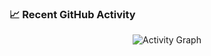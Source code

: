 ### 📈 Recent GitHub Activity

<!-- Replace with your actual stats image or keep this section blank until you add activity insights -->
<p align="center">
  <img src="https://github-readme-activity-graph.vercel.app/graph?username=ramordeeple&bg_color=0d1117&color=9ccfd8&line=9ccfd8&point=ffffff&area=true&hide_border=true" alt="Activity Graph"/>
</p>


